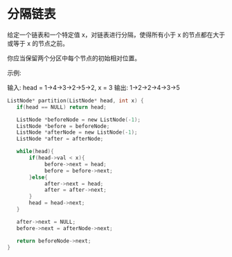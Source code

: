 #  分隔链表

给定一个链表和一个特定值 x，对链表进行分隔，使得所有小于 x 的节点都在大于或等于 x 的节点之前。

你应当保留两个分区中每个节点的初始相对位置。

示例:

输入: head = 1->4->3->2->5->2, x = 3
输出: 1->2->2->4->3->5

```c
ListNode* partition(ListNode* head, int x) {
   if(head == NULL) return head;

   ListNode *beforeNode = new ListNode(-1);
   ListNode *before = beforeNode;
   ListNode *afterNode = new ListNode(-1);
   ListNode *after = afterNode;

   while(head){
       if(head->val < x){
            before->next = head;
            before = before->next;
       }else{
            after->next = head;
            after = after->next;
       }
       head = head->next;
   }

   after->next = NULL;
   before->next = afterNode->next;

   return beforeNode->next;
}
```
